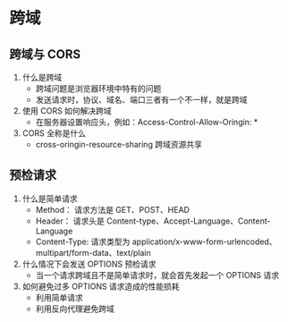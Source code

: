 # 跨域

## 跨域与 CORS

1. 什么是跨域
   - 跨域问题是浏览器环境中特有的问题
   - 发送请求时，协议、域名、端口三者有一个不一样，就是跨域
2. 使用 CORS 如何解决跨域
   - 在服务器设置响应头，例如：Access-Control-Allow-Oringin: \*
3. CORS 全称是什么
   - cross-oringin-resource-sharing 跨域资源共享

## 预检请求

1. 什么是简单请求
   - Method： 请求方法是 GET、POST、HEAD
   - Header： 请求头是 Content-type、Accept-Language、Content-Language
   - Content-Type: 请求类型为 application/x-www-form-urlencoded、multipart/form-data、text/plain
2. 什么情况下会发送 OPTIONS 预检请求
   - 当一个请求跨域且不是简单请求时，就会首先发起一个 OPTIONS 请求
3. 如何避免过多 OPTIONS 请求造成的性能损耗
   - 利用简单请求
   - 利用反向代理避免跨域
